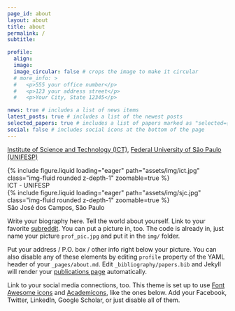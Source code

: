 ```yaml
---
page_id: about
layout: about
title: about
permalink: /
subtitle:

profile:
  align:
  image:
  image_circular: false # crops the image to make it circular
  # more_info: >
  #   <p>555 your office number</p>
  #   <p>123 your address street</p>
  #   <p>Your City, State 12345</p>

news: true # includes a list of news items
latest_posts: true # includes a list of the newest posts
selected_papers: true # includes a list of papers marked as "selected={true}"
social: false # includes social icons at the bottom of the page
---
```


[Institute of Science and Technology (ICT)](https://www.unifesp.br/campus/sjc/), [Federal University of São Paulo (UNIFESP)](https://www.unifesp.br)

<div class="row mt-3">
    <div class="col-sm mt-3 mt-md-0">
        {% include figure.liquid loading="eager" path="assets/img/ict.jpg" class="img-fluid rounded z-depth-1" zoomable=true %}
        <div class="caption">
          ICT - UNIFESP
        </div>
    </div>
    <div class="col-sm mt-3 mt-md-0">
        {% include figure.liquid loading="eager" path="assets/img/sjc.jpg" class="img-fluid rounded z-depth-1" zoomable=true %}
        <div class="caption">
          São José dos Campos, São Paulo
        </div>
    </div>
</div>

Write your biography here. Tell the world about yourself. Link to your favorite [subreddit](http://reddit.com). You can put a picture in, too. The code is already in, just name your picture `prof_pic.jpg` and put it in the `img/` folder.

Put your address / P.O. box / other info right below your picture. You can also disable any of these elements by editing `profile` property of the YAML header of your `_pages/about.md`. Edit `_bibliography/papers.bib` and Jekyll will render your [publications page](/al-folio/publications/) automatically.

Link to your social media connections, too. This theme is set up to use [Font Awesome icons](https://fontawesome.com/) and [Academicons](https://jpswalsh.github.io/academicons/), like the ones below. Add your Facebook, Twitter, LinkedIn, Google Scholar, or just disable all of them.
